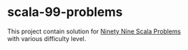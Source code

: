 # scala-99-problems

This project contain solution for [Ninety Nine Scala Problems](http://aperiodic.net/phil/scala/s-99/ "S-99")  
with various difficulty  level.

